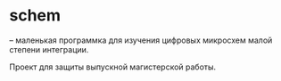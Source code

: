 # schem

– маленькая программка для изучения цифровых микросхем малой степени интеграции.

Проект для защиты выпускной магистерской работы.
